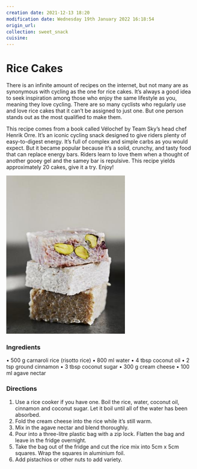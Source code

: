 ```yaml
---
creation date: 2021-12-13 18:20
modification date: Wednesday 19th January 2022 16:18:54
origin_url:
collection: sweet_snack
cuisine:
---
```

# Rice Cakes

There is an infinite amount of recipes on the internet, but not many are as synonymous with cycling as the one for rice cakes. It’s always a good idea to seek inspiration among those who enjoy the same lifestyle as you, meaning they love cycling. There are so many cyclists who regularly use and love rice cakes that it can’t be assigned to just one. But one person stands out as the most qualified to make them.


This recipe comes from a book called Vélochef by Team Sky’s head chef Henrik Orre. It’s an iconic cycling snack designed to give riders plenty of easy-to-digest energy. It’s full of complex and simple carbs as you would expect. But it became popular because it’s a solid, crunchy, and tasty food that can replace energy bars. Riders learn to love them when a thought of another gooey gel and the samey bar is repulsive. This recipe yields approximately 20 cakes, give it a try. Enjoy!
 
![](assets/3d73119c0287a5ec9c765f8ad3ae19ed.jpg)
 
### **Ingredients**

• 500 g carnaroli rice (risotto rice)
• 800 ml water
• 4 tbsp coconut oil
• 2 tsp ground cinnamon
• 3 tbsp coconut sugar
• 300 g cream cheese
• 100 ml agave nectar

### **Directions**

1. Use a rice cooker if you have one. Boil the rice, water, coconut oil, cinnamon and coconut sugar. Let it boil until all of the water has been absorbed.
2. Fold the cream cheese into the rice while it’s still warm.
3. Mix in the agave nectar and blend thoroughly.
4. Pour into a three-litre plastic bag with a zip lock. Flatten the bag and leave in the fridge overnight.
5. Take the bag out of the fridge and cut the rice mix into 5cm x 5cm squares. Wrap the squares in aluminium foil.
6. Add pistachios or other nuts to add variety.
